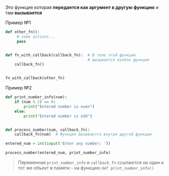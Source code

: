 Это функция которая **передается как аргумент в другую функцию** и там **вызывается**

 Пример №1
```Python
def other_fn():
	 # some actions...
	 pass


def fn_with_callback(callback_fn):  # В теле этой функции  
                                    # вызывается колбэк функция
	callback_fn()


fn_with_callback(other_fn)
```

Пример №2
```Python
def print_number_info(num):
	if (num % 2) == 0:
		print("Entered number is even")
	else:
		print("Entered number is odd")


def process_number(num, callback_fn):
	callback_fn(num)  # Функция вызывается внутри другой функции

entered_num = int(input('Enter any number: '))

process_number(entered_num, print_number_info)
```
> Переменная `print_number_info` и `callback_fn` ссылаются на один и тот же объект в памяти - на функцию `def print_number_info()`

